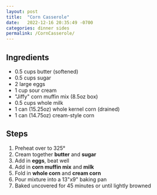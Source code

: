 ```yaml
---
layout: post
title:  "Corn Casserole"
date:   2022-12-16 20:35:49 -0700
categories: dinner sides
permalink: /CornCasserole/
---
```


## Ingredients
* 0.5 cups butter (softened)
* 0.5 cups sugar
* 2 large eggs
* 1 cup sour cream
* "Jiffy" corn muffin mix (8.5oz box)
* 0.5 cups whole milk
* 1 can (15.25oz) whole kernel corn (drained)
* 1 can (14.75oz) cream-style corn

## Steps

1. Preheat over to 325°
2. Cream together **butter** and **sugar**
3. Add in **eggs**, beat well
4. Add in **corn muffin mix** and **milk**
5. Fold in **whole corn** and **cream corn**
6. Pour mixture into a 13"x9" baking pan
7. Baked uncovered for 45 minutes or until lightly browned